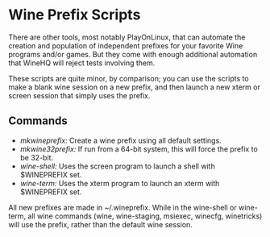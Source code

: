 # Wine Prefix Scripts

There are other tools, most notably PlayOnLinux, that can automate the creation and population of independent prefixes for your favorite Wine programs and/or games.  But they come with enough additional automation that WineHQ will reject tests involving them.

These scripts are quite minor, by comparison; you can use the scripts to make a blank wine session on a new prefix, and then launch a new xterm or screen session that simply uses the prefix.

## Commands

* *mkwineprefix:* Create a wine prefix using all default settings.
* *mkwine32prefix:* If run from a 64-bit system, this will force the prefix to be 32-bit.
* *wine-shell:* Uses the screen program to launch a shell with $WINEPREFIX set.
* *wine-term:* Uses the xterm program to launch an xterm with $WINEPREFIX set.

All new prefixes are made in ~/.wineprefix.  While in the wine-shell or wine-term, all wine commands (wine, wine-staging, msiexec, winecfg, winetricks) will use the prefix, rather than the default wine session.
